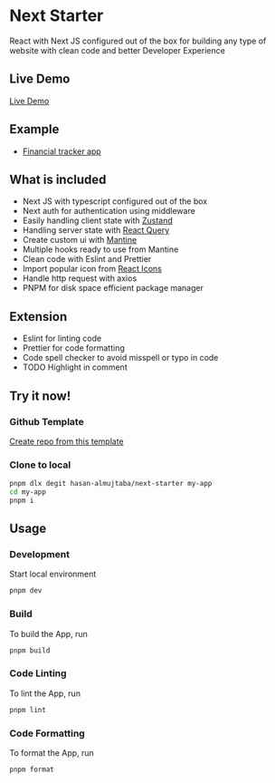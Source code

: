 # Next Starter

React with Next JS configured out of the box for building any type of website with clean code and better Developer Experience

## Live Demo

[Live Demo](https://next-start.netlify.app)

## Example

- [Financial tracker app](https://github.com/hasan-almujtaba/financial-tracker)

## What is included

- Next JS with typescript configured out of the box
- Next auth for authentication using middleware
- Easily handling client state with [Zustand](https://github.com/pmndrs/zustand)
- Handling server state with [React Query](https://react-query.tanstack.com/)
- Create custom ui with [Mantine](https://mantine.dev/)
- Multiple hooks ready to use from Mantine
- Clean code with Eslint and Prettier
- Import popular icon from [React Icons](https://react-icons.github.io/react-icons/)
- Handle http request with axios
- PNPM for disk space efficient package manager

## Extension

- Eslint for linting code
- Prettier for code formatting
- Code spell checker to avoid misspell or typo in code
- TODO Highlight in comment

## Try it now!

### Github Template

[Create repo from this template](https://github.com/hasan-almujtaba/next-starter/generate)

### Clone to local

```bash
pnpm dlx degit hasan-almujtaba/next-starter my-app
cd my-app
pnpm i
```

## Usage

### Development

Start local environment

```bash
pnpm dev
```

### Build

To build the App, run

```bash
pnpm build
```

### Code Linting

To lint the App, run

```bash
pnpm lint
```

### Code Formatting

To format the App, run

```bash
pnpm format
```
